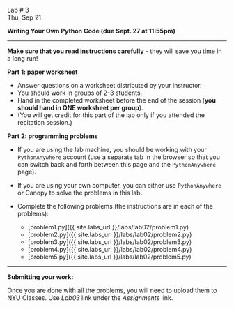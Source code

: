 <div class="recitation">



<div class="column_date">
<p markdown="block">

Lab # 3 <br> 
Thu, Sep 21 

</p>
</div>



<div class="column_recitation" >
<p markdown="block">

__Writing Your Own Python Code (due Sept. 27 at 11:55pm)__

---

__Make sure that you read instructions carefully__ - they will save you
time in a long run! 

__Part 1: paper worksheet__
- Answer questions on a worksheet distributed by your instructor.
- You should work in groups of 2-3 students. 
- Hand in the completed worksheet before the end of the session 
(__you should hand in ONE worksheet per group__). 
- (You will get credit for this part of the lab only if you attended the recitation session.)

__Part 2: programming problems__ 

- If you are using the lab machine, you should be working with 
your `PythonAnywhere` account (use a separate tab in the browser so
that you can switch back and forth between this page and the `PythonAnywhere` 
page). 
- If you are using your own computer, you can either use `PythonAnywhere` or 
Canopy to solve the problems in this lab. 

- Complete the following problems (the instructions are in each of the problems): 
    - [problem1.py]({{ site.labs_url }}/labs/lab02/problem1.py)
    - [problem2.py]({{ site.labs_url }}/labs/lab02/problem2.py)
    - [problem3.py]({{ site.labs_url }}/labs/lab02/problem3.py)
    - [problem4.py]({{ site.labs_url }}/labs/lab02/problem4.py)
    - [problem5.py]({{ site.labs_url }}/labs/lab02/problem5.py)


--- 

__Submitting your work:__

Once you are done with all the problems, you will need to upload them to 
NYU Classes. Use _Lab03_ link under the _Assignments_ link. 

</p>
</div>



</div>
